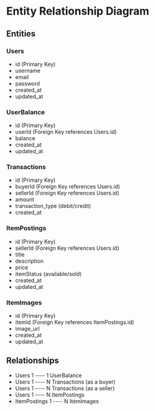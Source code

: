 # Entity Relationship Diagram

## Entities

### Users
- id (Primary Key)
- username
- email
- password
- created_at
- updated_at

### UserBalance
- id (Primary Key)
- userId (Foreign Key references Users.id)
- balance
- created_at
- updated_at

### Transactions
- id (Primary Key)
- buyerId (Foreign Key references Users.id)
- sellerId (Foreign Key references Users.id)
- amount
- transaction_type (debit/credit)
- created_at

### ItemPostings
- id (Primary Key)
- sellerId (Foreign Key references Users.id)
- title
- description
- price
- itemStatus (available/sold)
- created_at
- updated_at

### ItemImages
- id (Primary Key)
- itemId (Foreign Key references ItemPostings.id)
- image_url
- created_at
- updated_at

## Relationships

- Users 1 ---- 1 UserBalance
- Users 1 ---- N Transactions (as a buyer)
- Users 1 ---- N Transactions (as a seller)
- Users 1 ---- N ItemPostings
- ItemPostings 1 ---- N ItemImages